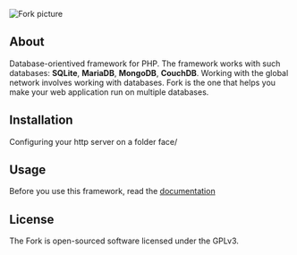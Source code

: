 ![Fork picture](https://github.com/valeriiduz/fork/blob/master/face/pictures/fork.png)
## About
Database-orientived framework for PHP. The framework works with such databases: **SQLite**, **MariaDB**, **MongoDB**, **CouchDB**. Working with the global network involves working with databases. Fork is the one that helps you make your web application run on multiple databases.
## Installation
Configuring your http server on a folder face/
## Usage
Before you use this framework, read the [documentation](https://github.com/valeriiduz/fork/blob/master/manual/Fork%20Documentation.pdf)
## License
The Fork is open-sourced software licensed under the GPLv3.

